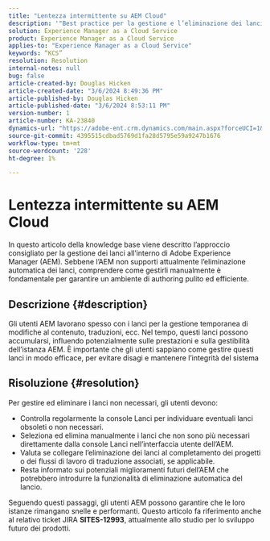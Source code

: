```yaml
---
title: "Lentezza intermittente su AEM Cloud"
description: '"Best practice per la gestione e l’eliminazione dei lanci in Adobe Experience Manager (AEM) al fine di mantenere le prestazioni e l’organizzazione del sistema".'
solution: Experience Manager as a Cloud Service
product: Experience Manager as a Cloud Service
applies-to: "Experience Manager as a Cloud Service"
keywords: “KCS”
resolution: Resolution
internal-notes: null
bug: false
article-created-by: Douglas Hicken
article-created-date: "3/6/2024 8:49:36 PM"
article-published-by: Douglas Hicken
article-published-date: "3/6/2024 8:53:11 PM"
version-number: 1
article-number: KA-23840
dynamics-url: "https://adobe-ent.crm.dynamics.com/main.aspx?forceUCI=1&pagetype=entityrecord&etn=knowledgearticle&id=7423190a-fbdb-ee11-904d-6045bd006793"
source-git-commit: 4395515cdbad5769d1fa28d5795e59a9247b1676
workflow-type: tm+mt
source-wordcount: '228'
ht-degree: 1%

---
```


# Lentezza intermittente su AEM Cloud


In questo articolo della knowledge base viene descritto l’approccio consigliato per la gestione dei lanci all’interno di Adobe Experience Manager (AEM). Sebbene l’AEM non supporti attualmente l’eliminazione automatica dei lanci, comprendere come gestirli manualmente è fondamentale per garantire un ambiente di authoring pulito ed efficiente.

## Descrizione {#description}






Gli utenti AEM lavorano spesso con i lanci per la gestione temporanea di modifiche al contenuto, traduzioni, ecc. Nel tempo, questi lanci possono accumularsi, influendo potenzialmente sulle prestazioni e sulla gestibilità dell’istanza AEM. È importante che gli utenti sappiano come gestire questi lanci in modo efficace, per evitare disagi e mantenere l’integrità del sistema








## Risoluzione {#resolution}


Per gestire ed eliminare i lanci non necessari, gli utenti devono:

- Controlla regolarmente la console Lanci per individuare eventuali lanci obsoleti o non necessari.
- Seleziona ed elimina manualmente i lanci che non sono più necessari direttamente dalla console Lanci nell’interfaccia utente dell’AEM.
- Valuta se collegare l’eliminazione dei lanci al completamento dei progetti o dei flussi di lavoro di traduzione associati, se applicabile.
- Resta informato sui potenziali miglioramenti futuri dell’AEM che potrebbero introdurre la funzionalità di eliminazione automatica del lancio.


Seguendo questi passaggi, gli utenti AEM possono garantire che le loro istanze rimangano snelle e performanti. Questo articolo fa riferimento anche al relativo ticket JIRA <b>SITES-12993</b>, attualmente allo studio per lo sviluppo futuro dei prodotti.

